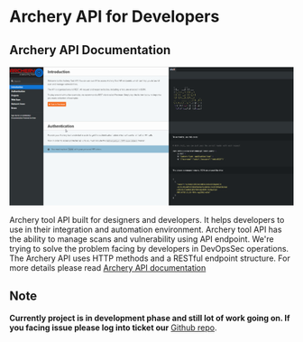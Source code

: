# Archery API for Developers

## Archery API Documentation

[![Archery API](https://raw.githubusercontent.com/anandtiwarics/photoVideos/master/Photos/archery_api_doc.png)](https://archerysec.github.io/archerysecapi/)

Archery tool API built for designers and developers. It helps developers to use in their integration and automation environment. Archery tool API has the ability to manage scans and vulnerability using API endpoint. We're trying to solve the problem facing by developers in DevOpsSec operations.
The Archery API uses HTTP methods and a RESTful endpoint structure. For more details please read [Archery API documentation][1]

## Note

**Currently project is in development phase and still lot of work going on. If you facing issue please log into ticket our** [Github repo][2].

[1]: https://archerysec.github.io/archerysecapi/
[2]: https://github.com/archerysec/archerysec
